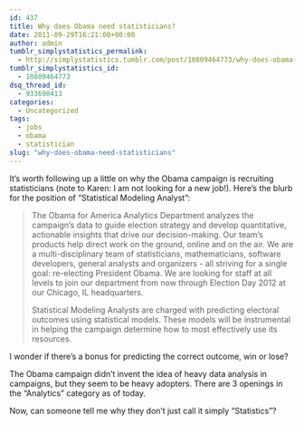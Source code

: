 ```yaml
---
id: 437
title: Why does Obama need statisticians?
date: 2011-09-29T16:21:00+00:00
author: admin
tumblr_simplystatistics_permalink:
  - http://simplystatistics.tumblr.com/post/10809464773/why-does-obama-need-statisticians
tumblr_simplystatistics_id:
  - 10809464773
dsq_thread_id:
  - 933690413
categories:
  - Uncategorized
tags:
  - jobs
  - obama
  - statistician
slug: "why-does-obama-need-statisticians"
---
```

It&#8217;s worth following up a little on why the Obama campaign is recruiting statisticians (note to Karen: I am not looking for a new job!). Here&#8217;s the blurb for the position of &#8220;Statistical Modeling Analyst&#8221;:

> The Obama for America Analytics Department analyzes the campaign&#8217;s data to guide election strategy and develop quantitative, actionable insights that drive our decision-making. Our team&#8217;s products help direct work on the ground, online and on the air. We are a multi-disciplinary team of statisticians, mathematicians, software developers, general analysts and organizers - all striving for a single goal: re-electing President Obama. We are looking for staff at all levels to join our department from now through Election Day 2012 at our Chicago, IL headquarters. 
> 
> 
>   Statistical Modeling Analysts are charged with predicting electoral outcomes using statistical models. These models will be instrumental in helping the campaign determine how to most effectively use its resources.
> </blockquote> 
> 
> 
>   I wonder if there&#8217;s a bonus for predicting the correct outcome, win or lose?
> 
> 
> 
>   The Obama campaign didn&#8217;t invent the idea of heavy data analysis in campaigns, but they seem to be heavy adopters. There are 3 openings in the &#8220;Analytics&#8221; category as of today. 
> 
> 
> 
>   Now, can someone tell me why they don&#8217;t just call it simply &#8220;Statistics&#8221;?
> 
